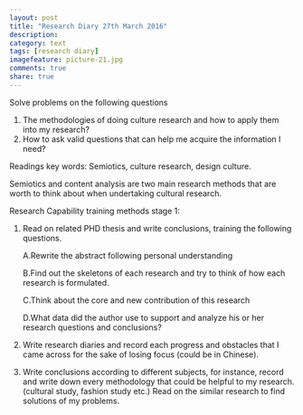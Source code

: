 ```yaml
---
layout: post
title: "Research Diary 27th March 2016"
description: 
category: text
tags: [research diary]
imagefeature: picture-21.jpg
comments: true
share: true
---
```


Solve problems on the following questions
1.	The methodologies of doing culture research and how to apply them into my research? 
2.	How to ask valid questions that can help me acquire the information I need?

Readings key words: Semiotics, culture research, design culture.

Semiotics and content analysis are two main research methods that are worth to think about when undertaking cultural research. 

Research Capability training methods stage 1:
1.	Read on related PHD thesis and write conclusions, training the following questions.
    
    A.Rewrite the abstract following personal understanding

    B.Find out the skeletons of each research and try to think of how each research is formulated.
    
    C.Think about the core and new contribution of this research
    
    D.What data did the author use to support and analyze his or her research questions and conclusions?
    
2.	Write research diaries and record each progress and obstacles that I came across for the sake of losing focus (could be in Chinese).

3.	Write conclusions according to different subjects, for instance, record and write down every methodology that could be helpful to my research. (cultural study, fashion study etc.) Read on the similar research to find solutions of my problems.


